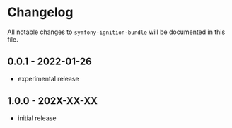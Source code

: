 # Changelog

All notable changes to `symfony-ignition-bundle` will be documented in this file.

## 0.0.1 - 2022-01-26

- experimental release

## 1.0.0 - 202X-XX-XX

- initial release
